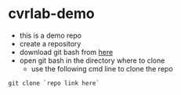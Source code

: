 # cvrlab-demo
* this is a demo repo
* create a repository 
* download git bash from [here](https://git-scm.com/downloads)
* open git bash in the directory where to clone
  * use the following cmd line to clone the repo
```
git clone `repo link here`
```
